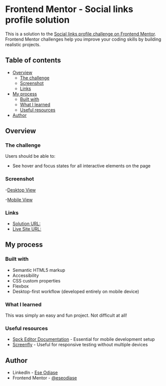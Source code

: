 # Frontend Mentor - Social links profile solution

This is a solution to the [Social links profile challenge on Frontend Mentor](https://www.frontendmentor.io/challenges/social-links-profile-UG32l9m6dQ). Frontend Mentor challenges help you improve your coding skills by building realistic projects. 

## Table of contents

- [Overview](#overview)
  - [The challenge](#the-challenge)
  - [Screenshot](#screenshot)
  - [Links](#links)
- [My process](#my-process)
  - [Built with](#built-with)
  - [What I learned](#what-i-learned)
  - [Useful resources](#useful-resources)
- [Author](#author)

## Overview

### The challenge

Users should be able to:

- See hover and focus states for all interactive elements on the page

### Screenshot

-[Desktop View](./src/solution/screenshots/desktop-view.jpg)

-[Mobile View](./src/solution/screenshots/mobile-view.jpg)

### Links

- [Solution URL:](https://github.com/eseodiase/frontend-mentor-social-links-profile-challenge)
- [Live Site URL:](https://eseodiase.github.io/frontend-mentor-social-links-profile-challenge/)

## My process

### Built with

- Semantic HTML5 markup
- Accessibility
- CSS custom properties
- Flexbox
- Desktop-first workflow (developed entirely on mobile device)

### What I learned

This was simply an easy and fun project. Not difficult at all!

### Useful resources

- [Spck Editor Documentation](https://spck.io/docs) - Essential for mobile development setup
- [Screenfly](https://screenfly.org) - Useful for responsive testing without multiple devices

## Author

- LinkedIn - [Ese Odiase](https://ng.linkedin.com/in/ese-g-odiase-220576196)
- Frontend Mentor - [@eseodiase](https://www.frontendmentor.io/profile/eseodiase)

